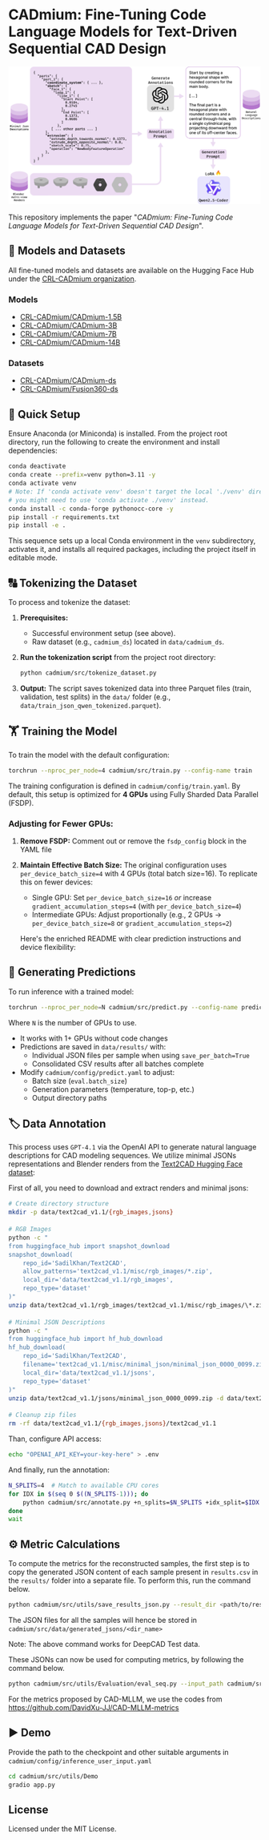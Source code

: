 # CADmium: Fine-Tuning Code Language Models for Text-Driven Sequential CAD Design

![CADmium Main Figure](./images/main_figure.png)


This repository implements the paper "*CADmium: Fine-Tuning Code Language Models for Text-Driven Sequential CAD Design*".

## 💾 Models and Datasets

All fine-tuned models and datasets are available on the Hugging Face Hub under the [CRL-CADmium organization](https://huggingface.co/collections/chandar-lab/cadmium-6866b402be81f39321af98d4).

### Models

  - [CRL-CADmium/CADmium-1.5B](https://huggingface.co/chandar-lab/CADmium-1.5B)
  - [CRL-CADmium/CADmium-3B](https://huggingface.co/chandar-lab/CADmium-3B)
  - [CRL-CADmium/CADmium-7B](https://huggingface.co/chandar-lab/CADmium-7B)
  - [CRL-CADmium/CADmium-14B](https://huggingface.co/chandar-lab/CADmium-14B)

### Datasets

  - [CRL-CADmium/CADmium-ds](https://huggingface.co/datasets/chandar-lab/CADmium-ds)
  - [CRL-CADmium/Fusion360-ds](https://huggingface.co/datasets/chandar-lab/Fusion360-ds)

## 🚀 Quick Setup  

Ensure Anaconda (or Miniconda) is installed. From the project root directory, run the following to create the environment and install dependencies:

```bash
conda deactivate
conda create --prefix=venv python=3.11 -y
conda activate venv 
# Note: If 'conda activate venv' doesn't target the local './venv' directory, 
# you might need to use 'conda activate ./venv' instead.
conda install -c conda-forge pythonocc-core -y
pip install -r requirements.txt
pip install -e .
```

This sequence sets up a local Conda environment in the `venv` subdirectory, activates it, and installs all required packages, including the project itself in editable mode.

## 🔠 Tokenizing the Dataset  

To process and tokenize the dataset:

1.  **Prerequisites:**
    * Successful environment setup (see above).
    * Raw dataset (e.g., `cadmium_ds`) located in `data/cadmium_ds`.

2.  **Run the tokenization script** from the project root directory:
    ```bash
    python cadmium/src/tokenize_dataset.py
    ```

3.  **Output:**
    The script saves tokenized data into three Parquet files (train, validation, test splits) in the `data/` folder (e.g., `data/train_json_qwen_tokenized.parquet`).

## 🏋️ Training the Model  

To train the model with the default configuration:

```bash
torchrun --nproc_per_node=4 cadmium/src/train.py --config-name train
```

The training configuration is defined in `cadmium/config/train.yaml`. By default, this setup is optimized for **4 GPUs** using Fully Sharded Data Parallel (FSDP). 

### Adjusting for Fewer GPUs:
1. **Remove FSDP:** Comment out or remove the `fsdp_config` block in the YAML file
2. **Maintain Effective Batch Size:** The original configuration uses `per_device_batch_size=4` with 4 GPUs (total batch size=16). To replicate this on fewer devices:
   - Single GPU: Set `per_device_batch_size=16` *or* increase `gradient_accumulation_steps=4` (with `per_device_batch_size=4`)
   - Intermediate GPUs: Adjust proportionally (e.g., 2 GPUs → `per_device_batch_size=8` or `gradient_accumulation_steps=2`)

   Here's the enriched README with clear prediction instructions and device flexibility:

## 🔮 Generating Predictions  

To run inference with a trained model:

```bash
torchrun --nproc_per_node=N cadmium/src/predict.py --config-name predict
```

Where `N` is the number of GPUs to use. 

- It works with 1+ GPUs without code changes
- Predictions are saved in `data/results/` with:
  - Individual JSON files per sample when using `save_per_batch=True`
  - Consolidated CSV results after all batches complete
- Modify `cadmium/config/predict.yaml` to adjust:
  - Batch size (`eval.batch_size`)
  - Generation parameters (temperature, top-p, etc.)
  - Output directory paths


## 🏷️ Data Annotation  

This process uses `GPT-4.1` via the OpenAI API to generate natural language descriptions for CAD modeling sequences. We utilize minimal JSONs representations and Blender renders from the [Text2CAD Hugging Face dataset](https://huggingface.co/datasets/SadilKhan/Text2CAD):  


First of all, you need to download and extract renders and minimal jsons:
```bash
# Create directory structure
mkdir -p data/text2cad_v1.1/{rgb_images,jsons}

# RGB Images
python -c "
from huggingface_hub import snapshot_download
snapshot_download(
    repo_id='SadilKhan/Text2CAD',
    allow_patterns='text2cad_v1.1/misc/rgb_images/*.zip',
    local_dir='data/text2cad_v1.1/rgb_images',
    repo_type='dataset'
)"
unzip data/text2cad_v1.1/rgb_images/text2cad_v1.1/misc/rgb_images/\*.zip -d data/text2cad_v1.1/rgb_images

# Minimal JSON Descriptions
python -c "
from huggingface_hub import hf_hub_download
hf_hub_download(
    repo_id='SadilKhan/Text2CAD',
    filename='text2cad_v1.1/misc/minimal_json/minimal_json_0000_0099.zip',
    local_dir='data/text2cad_v1.1/jsons',
    repo_type='dataset'
)"
unzip data/text2cad_v1.1/jsons/minimal_json_0000_0099.zip -d data/text2cad_v1.1/jsons

# Cleanup zip files
rm -rf data/text2cad_v1.1/{rgb_images,jsons}/text2cad_v1.1
```

Than, configure API access:
```bash
echo "OPENAI_API_KEY=your-key-here" > .env
```

And finally, run the annotation:
```bash
N_SPLITS=4  # Match to available CPU cores
for IDX in $(seq 0 $((N_SPLITS-1))); do
    python cadmium/src/annotate.py +n_splits=$N_SPLITS +idx_split=$IDX &
done
wait
```

## ⚙️ Metric Calculations
To compute the metrics for the reconstructed samples, the first step is to copy the generated JSON content of each sample present in `results.csv` in the `results/` folder into a separate file. To perform this, run the command below. 

```bash
python cadmium/src/utils/save_results_json.py --result_dir <path/to/results/dir/containing/results.csv/file>
```
The JSON files for all the samples will hence be stored in `cadmium/src/data/generated_jsons/<dir_name>`

Note: The above command works for DeepCAD Test data. 

These JSONs can now be used for computing metrics, by following the command below. 

```bash
python cadmium/src/utils/Evaluation/eval_seq.py --input_path cadmium/src/data/generated_jsons/<dir_name> --output_dir .
```

For the metrics proposed by CAD-MLLM, we use the codes from https://github.com/DavidXu-JJ/CAD-MLLM-metrics

## ▶️ Demo
Provide the path to the checkpoint and other suitable arguments in `cadmium/config/inference_user_input.yaml`
```bash
cd cadmium/src/utils/Demo
gradio app.py
```
## License

Licensed under the MIT License.
